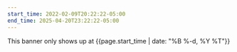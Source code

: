 ```yaml
---
start_time: 2022-02-09T20:22:22-05:00
end_time: 2025-04-20T23:22:22-05:00
---
```


This banner only shows up at {{page.start_time | date: "%B %-d, %Y %T"}}
